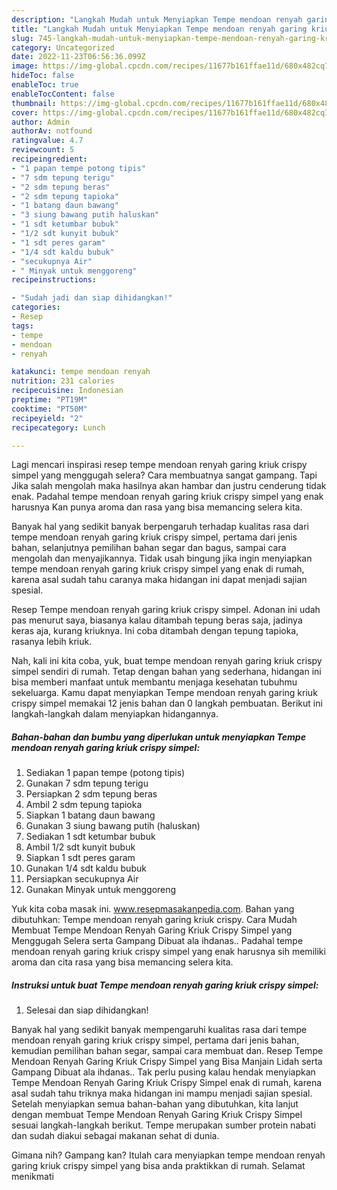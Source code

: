```yaml
---
description: "Langkah Mudah untuk Menyiapkan Tempe mendoan renyah garing kriuk crispy simpel yang Menggugah Selera, Buat Buka Puasa Lezat"
title: "Langkah Mudah untuk Menyiapkan Tempe mendoan renyah garing kriuk crispy simpel yang Menggugah Selera, Buat Buka Puasa Lezat"
slug: 745-langkah-mudah-untuk-menyiapkan-tempe-mendoan-renyah-garing-kriuk-crispy-simpel-yang-menggugah-selera-buat-buka-puasa-lezat
category: Uncategorized
date: 2022-11-23T06:56:36.099Z
image: https://img-global.cpcdn.com/recipes/11677b161ffae11d/680x482cq70/tempe-mendoan-renyah-garing-kriuk-crispy-simpel-foto-resep-utama.jpg
hideToc: false
enableToc: true
enableTocContent: false
thumbnail: https://img-global.cpcdn.com/recipes/11677b161ffae11d/680x482cq70/tempe-mendoan-renyah-garing-kriuk-crispy-simpel-foto-resep-utama.jpg
cover: https://img-global.cpcdn.com/recipes/11677b161ffae11d/680x482cq70/tempe-mendoan-renyah-garing-kriuk-crispy-simpel-foto-resep-utama.jpg
author: Admin
authorAv: notfound
ratingvalue: 4.7
reviewcount: 5
recipeingredient:
- "1 papan tempe potong tipis"
- "7 sdm tepung terigu"
- "2 sdm tepung beras"
- "2 sdm tepung tapioka"
- "1 batang daun bawang"
- "3 siung bawang putih haluskan"
- "1 sdt ketumbar bubuk"
- "1/2 sdt kunyit bubuk"
- "1 sdt peres garam"
- "1/4 sdt kaldu bubuk"
- "secukupnya Air"
- " Minyak untuk menggoreng"
recipeinstructions:

- "Sudah jadi dan siap dihidangkan!"
categories:
- Resep
tags:
- tempe
- mendoan
- renyah

katakunci: tempe mendoan renyah 
nutrition: 231 calories
recipecuisine: Indonesian
preptime: "PT19M"
cooktime: "PT50M"
recipeyield: "2"
recipecategory: Lunch

---
```



Lagi mencari inspirasi resep tempe mendoan renyah garing kriuk crispy simpel yang menggugah selera? Cara membuatnya sangat gampang. Tapi Jika salah mengolah maka hasilnya akan hambar dan justru cenderung tidak enak. Padahal tempe mendoan renyah garing kriuk crispy simpel yang enak harusnya Kan punya aroma dan rasa yang bisa memancing selera kita.


Banyak hal yang sedikit banyak berpengaruh terhadap kualitas rasa dari tempe mendoan renyah garing kriuk crispy simpel, pertama dari jenis bahan, selanjutnya pemilihan bahan segar dan bagus, sampai cara mengolah dan menyajikannya. Tidak usah bingung jika ingin menyiapkan tempe mendoan renyah garing kriuk crispy simpel yang enak di rumah, karena asal sudah tahu caranya maka hidangan ini dapat menjadi sajian spesial.

Resep Tempe mendoan renyah garing kriuk crispy simpel. Adonan ini udah pas menurut saya, biasanya kalau ditambah tepung beras saja, jadinya keras aja, kurang kriuknya. Ini coba ditambah dengan tepung tapioka, rasanya lebih kriuk.


Nah, kali ini kita coba, yuk, buat tempe mendoan renyah garing kriuk crispy simpel sendiri di rumah. Tetap dengan bahan yang sederhana, hidangan ini bisa memberi manfaat untuk membantu menjaga kesehatan tubuhmu sekeluarga. Kamu dapat menyiapkan Tempe mendoan renyah garing kriuk crispy simpel memakai 12 jenis bahan dan 0 langkah pembuatan. Berikut ini langkah-langkah dalam menyiapkan hidangannya.

<!--inarticleads1-->

##### Bahan-bahan dan bumbu yang diperlukan untuk menyiapkan Tempe mendoan renyah garing kriuk crispy simpel:

1. Sediakan 1 papan tempe (potong tipis)
1. Gunakan 7 sdm tepung terigu
1. Persiapkan 2 sdm tepung beras
1. Ambil 2 sdm tepung tapioka
1. Siapkan 1 batang daun bawang
1. Gunakan 3 siung bawang putih (haluskan)
1. Sediakan 1 sdt ketumbar bubuk
1. Ambil 1/2 sdt kunyit bubuk
1. Siapkan 1 sdt peres garam
1. Gunakan 1/4 sdt kaldu bubuk
1. Persiapkan secukupnya Air
1. Gunakan  Minyak untuk menggoreng


Yuk kita coba masak ini. www.resepmasakanpedia.com. Bahan yang dibutuhkan: Tempe mendoan renyah garing kriuk crispy. Cara Mudah Membuat Tempe Mendoan Renyah Garing Kriuk Crispy Simpel yang Menggugah Selera serta Gampang Dibuat ala ihdanas.. Padahal tempe mendoan renyah garing kriuk crispy simpel yang enak harusnya sih memiliki aroma dan cita rasa yang bisa memancing selera kita. 

<!--inarticleads2-->

##### Instruksi untuk buat Tempe mendoan renyah garing kriuk crispy simpel:


1. Selesai dan siap dihidangkan!

Banyak hal yang sedikit banyak mempengaruhi kualitas rasa dari tempe mendoan renyah garing kriuk crispy simpel, pertama dari jenis bahan, kemudian pemilihan bahan segar, sampai cara membuat dan. Resep Tempe Mendoan Renyah Garing Kriuk Crispy Simpel yang Bisa Manjain Lidah serta Gampang Dibuat ala ihdanas.. Tak perlu pusing kalau hendak menyiapkan Tempe Mendoan Renyah Garing Kriuk Crispy Simpel enak di rumah, karena asal sudah tahu triknya maka hidangan ini mampu menjadi sajian spesial. Setelah menyiapkan semua bahan-bahan yang dibutuhkan, kita lanjut dengan membuat Tempe Mendoan Renyah Garing Kriuk Crispy Simpel sesuai langkah-langkah berikut. Tempe merupakan sumber protein nabati dan sudah diakui sebagai makanan sehat di dunia. 

Gimana nih? Gampang kan? Itulah cara menyiapkan tempe mendoan renyah garing kriuk crispy simpel yang bisa anda praktikkan di rumah. Selamat menikmati
